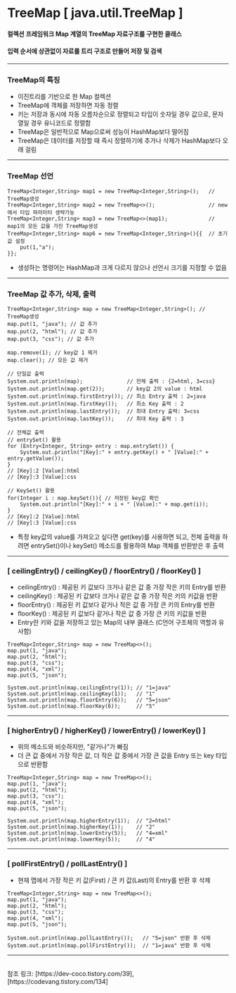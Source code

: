TreeMap [ java.util.TreeMap ]
=============================
#### 컬렉션 프레임워크 Map 계열의 TreeMap 자료구조를 구현한 클래스
#### 입력 순서에 상관없이 자료를 트리 구조로 만들어 저장 및 검색
***

### TreeMap의 특징
* 이진트리를 기반으로 한 Map 컬렉션
* TreeMap에 객체를 저장하면 자동 정렬
* 키는 저장과 동시에 자동 오름차순으로 정렬되고 타입이 숫자일 경우 값으로, 문자열일 경우 유니코드로 정렬함
* TreeMap은 일반적으로 Map으로써 성능이 HashMap보다 떨어짐
* TreeMap은 데이터를 저장할 때 즉시 정렬하기에 추가나 삭제가 HashMap보다 오래 걸림
***

### TreeMap 선언
```
TreeMap<Integer,String> map1 = new TreeMap<Integer,String>();   // TreeMap생성 
TreeMap<Integer,String> map2 = new TreeMap<>();                 // new에서 타입 파라미터 생략가능 
TreeMap<Integer,String> map3 = new TreeMap<>(map1);             // map1의 모든 값을 가진 TreeMap생성 
TreeMap<Integer,String> map6 = new TreeMap<Integer,String>(){{  // 초기값 설정
    put(1,"a");
}};
```
* 생성하는 명령어는 HashMap과 크게 다르지 않으나 선언시 크기를 지정할 수 없음
***

### TreeMap 값 추가, 삭제, 출력
```
TreeMap<Integer,String> map = new TreeMap<Integer,String>(); // TreeMap생성
map.put(1, "java"); // 값 추가
map.put(2, "html"); // 값 추가
map.put(3, "css"); // 값 추가

map.remove(1); // key값 1 제거
map.clear(); // 모든 값 제거

// 단일값 출력
System.out.println(map);              // 전체 출력 : {2=html, 3=css}
System.out.println(map.get(2));       // key값 2의 value : html
System.out.println(map.firstEntry()); // 최소 Entry 출력 : 2=java
System.out.println(map.firstKey());   // 최소 Key 출력 : 2
System.out.println(map.lastEntry());  // 최대 Entry 출력: 3=css
System.out.println(map.lastKey());    // 최대 Key 출력 : 3

// 전체값 출력
// entrySet() 활용
for (Entry<Integer, String> entry : map.entrySet()) {    
    System.out.println("[Key]:" + entry.getKey() + " [Value]:" + entry.getValue());
}
// [Key]:2 [Value]:html
// [Key]:3 [Value]:css 

// KeySet() 활용
for(Integer i : map.keySet()){ // 저장된 key값 확인    
    System.out.println("[Key]:" + i + " [Value]:" + map.get(i));
}
// [Key]:2 [Value]:html
// [Key]:3 [Value]:css
```
* 특정 key값의 value를 가져오고 싶다면 get(key)를 사용하면 되고, 전체 출력을 하려면 entrySet()이나 keySet() 메소드를 활용하여 Map 객체를 반환받은 후 출력
***

### [ ceilingEntry() / ceilingKey() / floorEntry() / floorKey() ]
* ceilingEntry() : 제공된 키 값보다 크거나 같은 값 중 가장 작은 키의 Entry를 반환
* ceilingKey() : 제공된 키 값보다 크거나 같은 값 중 가장 작은 키의 키값을 반환
* floorEntry() : 제공된 키 값보다 같거나 작은 값 중 가장 큰 키의 Entry를 반환
* floorKey() : 제공된 키 값보다 같거나 작은 값 중 가장 큰 키의 키값을 반환
* Entry란 키와 값을 저장하고 있는 Map의 내부 클래스 (C언어 구조체의 역할과 유사함)
```
TreeMap<Integer,String> map = new TreeMap<>();
map.put(1, "java");
map.put(2, "html");
map.put(3, "css");
map.put(4, "xml");
map.put(5, "json");

System.out.println(map.ceilingEntry(1)); // "1=java"
System.out.println(map.ceilingKey(1));   // "1"		
System.out.println(map.floorEntry(6));   // "5=json"
System.out.println(map.floorKey(6));     // "5"
```
***

### [ higherEntry() / higherKey() / lowerEntry() / lowerKey() ]
* 위의 메소드와 비슷하지만, "같거나"가 빠짐
* 더 큰 값 중에서 가장 작은 값, 더 작은 값 중에서 가장 큰 값을 Entry 또는 key 타입으로 반환함
```
TreeMap<Integer,String> map = new TreeMap<>();
map.put(1, "java");
map.put(2, "html");
map.put(3, "css");
map.put(4, "xml");
map.put(5, "json");

System.out.println(map.higherEntry(1));  // "2=html"
System.out.println(map.higherKey(1));    // "2"
System.out.println(map.lowerEntry(5));   // "4=xml"
System.out.println(map.lowerKey(5));     // "4"
```
***

### [ pollFirstEntry() / pollLastEntry() ]
* 현재 맵에서 가장 작은 키 값(First) / 큰 키 값(Last)의 Entry를 반환 후 삭제
```
TreeMap<Integer,String> map = new TreeMap<>();
map.put(1, "java");
map.put(2, "html");
map.put(3, "css");
map.put(4, "xml");
map.put(5, "json");

System.out.println(map.pollLastEntry());   // "5=json" 반환 후 삭제
System.out.println(map.pollFirstEntry());  // "1=java" 반환 후 삭제
```
***
</br>
참조 링크: [https://dev-coco.tistory.com/39], [https://codevang.tistory.com/134]
